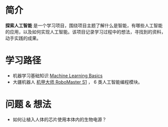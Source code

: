 # 简介
**探索人工智能** 是一个学习项目，围绕项目主题了解什么是智能，有哪些人工智能的应用，以及如何实现人工智能。该项目记录学习过程中的想法，寻找到的资料，动手实践的成果。

# 学习路径
- 机器学习基础知识 [Machine Learning Basics](http://www.deeplearningbook.org/contents/ml.html)
- 大疆机器人 [机甲大师 RoboMaster S1](https://www.dji.com/cn/robomaster-s1?site=brandsite&from=homepage) ， 6 类人工智能编程模块。

# 问题 & 想法
- 如何让植入人体的芯片使用本体内的生物电源？
